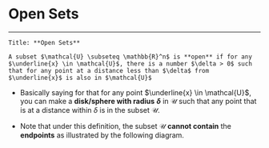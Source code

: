 # Open Sets
---

```ad-Definition
Title: **Open Sets**

A subset $\mathcal{U} \subseteq \mathbb{R}^n$ is **open** if for any $\underline{x} \in \mathcal{U}$, there is a number $\delta > 0$ such that for any point at a distance less than $\delta$ from $\underline{x}$ is also in $\mathcal{U}$ 
```

- Basically saying for that for any point $\underline{x} \in \mathcal{U}$, you can make a **disk/sphere with radius** **$\delta$**  in $\mathcal{U}$ such that any point that is at a distance within $\delta$ is in the subset $\mathcal{U}$.

- Note that under this definition, the subset $\mathcal{U}$ **cannot contain** the  **endpoints** as illustrated by the following diagram. 